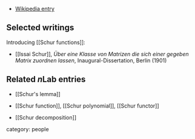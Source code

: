 

* [Wikipedia entry](https://en.wikipedia.org/wiki/Issai_Schur)

## Selected writings

Introducing [[Schur functions]]:


* [[Issai Schur]], *Über eine Klasse von Matrizen die sich einer gegeben Matrix zuordnen lassen*, Inaugural-Dissertation, Berlin (1901)


## Related $n$Lab entries

* [[Schur's lemma]]

* [[Schur function]], [[Schur polynomial]], [[Schur functor]]

* [[Schur decomposition]]

category: people